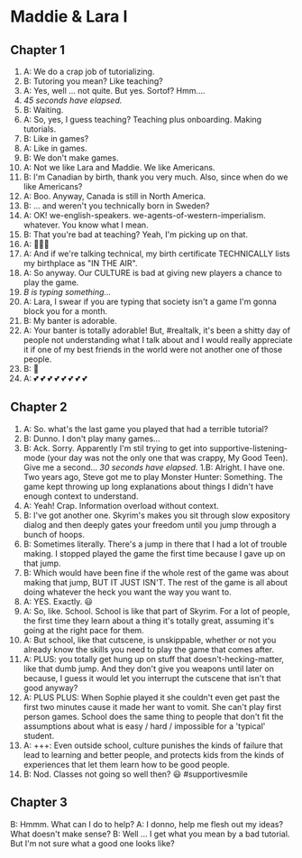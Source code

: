 # Maddie & Lara I #

## Chapter 1 ##
1. A: We do a crap job of tutorializing.
1. B: Tutoring you mean? Like teaching?
1. A: Yes, well ... not quite. But yes. Sortof? Hmm....
1. *45 seconds have elapsed.*
1. B: Waiting.
1. A: So, yes, I guess teaching? Teaching plus onboarding. Making tutorials.
1. B: Like in games?
1. A: Like in games.
1. B: We don't make games.
1. A: Not we like Lara and Maddie. We like Americans.
1. B: I'm Canadian by birth, thank you very much. Also, since when do we like Americans?
1. A: Boo. Anyway, Canada is still in North America.
1. B: ... and weren't you technically born in Sweden?
1. A: OK! we-english-speakers. we-agents-of-western-imperialism. whatever. You know what I mean.
1. B: That you're bad at teaching? Yeah, I'm picking up on that.
1. A: 💩😡💩
1. A: And if we're talking technical, my birth certificate TECHNICALLY lists my birthplace as "IN THE AIR".
1. A: So anyway. Our CULTURE is bad at giving new players a chance to play the game. 
1. *B is typing something...*
1. A: Lara, I swear if you are typing that society isn't a game I'm gonna block you for a month. 
1. B: My banter is adorable.
1. A: Your banter is totally adorable! But, #realtalk, it's been a shitty day of people not understanding what I talk about and I would really appreciate it if one of my best friends in the world were not another one of those people.
1. B: 🙇
1. A: 💕 💕 💕 💕 💕 💕 💕 💕 

## Chapter 2 ##
1. A: So. what's the last game you played that had a terrible tutorial?
1. B: Dunno. I don't play many games...
1. B: Ack. Sorry. Apparently I'm stil trying to get into supportive-listening-mode (your day was not the only one that was crappy, My Good Teen). Give me a second...
*30 seconds have elapsed.*
1.B: Alright. I have one. Two years ago, Steve got me to play Monster Hunter: Something. The game kept throwing up long explanations about things I didn't have enough context to understand. 
1. A: Yeah! Crap. Information overload without context.
1. B: I've got another one. Skyrim's makes you sit through slow expository dialog and then deeply gates your freedom until you jump through a bunch of hoops.
1. B: Sometimes literally. There's a jump in there that I had a lot of trouble making. I stopped played the game the first time because I gave up on that jump. 
1. B: Which would have been fine if the whole rest of the game was about making that jump, BUT IT JUST ISN'T. The rest of the game is all about doing whatever the heck you want the way you want to.
1. A: YES. Exactly. :smiley:
1. A: So, like. School. School is like that part of Skyrim. For a lot of people, the first time they learn about a thing it's totally great, assuming it's going at the right pace for them. 
1. A: But school, like that cutscene, is unskippable, whether or not you already know the skills you need to play the game that comes after.
1. A: PLUS: you totally get hung up on stuff that doesn't-hecking-matter, like that dumb jump. And they don't give you weapons until later on because, I guess it would let you interrupt the cutscene that isn't that good anyway?
1. A: PLUS PLUS: When Sophie played it she couldn't even get past the first two minutes cause it made her want to vomit. She can't play first person games. School does the same thing to people that don't fit the assumptions about what is easy / hard / impossible for a 'typical' student.
1. A: +++: Even outside school, culture punishes the kinds of failure that lead to learning and better people, and protects kids from the kinds of experiences that let them learn how to be good people.
1. B: Nod. Classes not going so well then? :smiley: #supportivesmile

## Chapter 3 ##
B: Hmmm. What can I do to help?
A: I donno, help me flesh out my ideas? What doesn't make sense?
B: Well ... I get what you mean by a bad tutorial. But I'm not sure what a good one looks like?